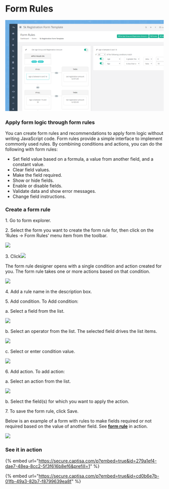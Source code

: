 # Form Rules

![](<../.gitbook/assets/Form Rules.PNG>)

### Apply form logic through form rules

You can create form rules and recommendations to apply form logic without writing JavaScript code. Form rules provide a simple interface to implement commonly used rules. By combining conditions and actions, you can do the following with form rules:

* Set field value based on a formula, a value from another field, and a constant value.
* Clear field values.
* Make the field required.
* Show or hide fields.
* Enable or disable fields.
* Validate data and show error messages.
* Change field instructions.

### Create a form rule

1\. Go to form explorer.

2\. Select the form you want to create the form rule for, then click on the ‘Rules -> Form Rules’ menu item from the toolbar.

![](https://captisa.com/wp-content/uploads/2018/11/FormRules1-1.png)

3\. Click![](https://captisa.com/wp-content/uploads/2018/11/NewRule.png)

The form rule designer opens with a single condition and action created for you. The form rule takes one or more actions based on that condition.

![](https://captisa.com/wp-content/uploads/2018/11/FormRuleNew.png)

4\. Add a rule name in the description box.

5\. Add condition. To Add condition:

a. Select a field from the list.

![](https://captisa.com/wp-content/uploads/2018/11/FieldList.png)

b. Select an operator from the list. The selected field drives the list items.

![](https://captisa.com/wp-content/uploads/2018/11/Operator.png)

c. Select or enter condition value.

![](https://captisa.com/wp-content/uploads/2018/11/conditionValue.png)

6\. Add action. To add action:

a. Select an action from the list.

![](https://captisa.com/wp-content/uploads/2018/11/actionList.png)

b. Select the field(s) for which you want to apply the action.

7\. To save the form rule, click Save.

Below is an example of a form with rules to make fields required or not required based on the value of another field. See [**form rule**](https://secure.captisa.com/template?id=5df90e00-6061-4248-9249-0540a634bbec) in action.

![](https://captisa.com/wp-content/uploads/2018/11/FormRuleRequiredExample.png)

### See it in action

{% embed url="https://secure.captisa.com/p?embed=true&id=279a1ef4-dae7-48ea-8cc2-5f3f616b8ef6&prefill=1" %}

{% embed url="https://secure.captisa.com/p?embed=true&id=cd0b6e7b-01fb-49a3-82b7-f8799639ea8f" %}

